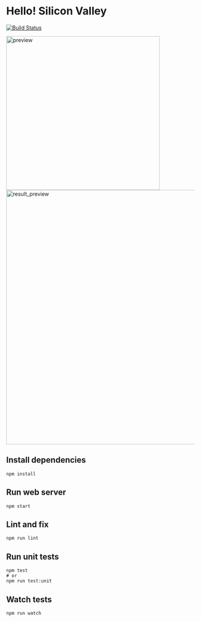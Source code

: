 
Hello! Silicon Valley
===

[![Build Status](https://github.com/microprotect/microprotect.com/workflows/CI/badge.svg?branch=master)](https://github.com/CodeSoom/hello-silicon-valley-naraekn/actions)

<img width="410" alt="preview" src="https://user-images.githubusercontent.com/34229459/91413095-99644080-e885-11ea-9b08-f51593a47f26.png">
<img width="678" alt="result_preview" src="https://user-images.githubusercontent.com/34229459/91412203-666d7d00-e884-11ea-8df5-6e9a409b47f7.png">

Install dependencies
---
```
npm install
```

## Run web server
```
npm start
```

## Lint and fix
```
npm run lint
```

## Run unit tests
```
npm test
# or
npm run test:unit
```

## Watch tests
```
npm run watch
```

